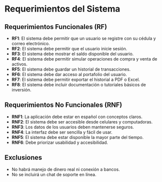 # Requerimientos del Sistema

## Requerimientos Funcionales (RF)

- **RF1**: El sistema debe permitir que un usuario se registre con su cédula y correo electrónico.  
- **RF2**: El sistema debe permitir que el usuario inicie sesión.  
- **RF3**: El sistema debe mostrar el saldo disponible del usuario.  
- **RF4**: El sistema debe permitir simular operaciones de compra y venta de activos.  
- **RF5**: El sistema debe guardar un historial de transacciones.  
- **RF6**: El sistema debe dar acceso al portafolio del usuario.  
- **RF7**: El sistema debe permitir exportar el historial a PDF o Excel.  
- **RF8**: El sistema debe incluir documentación o tutoriales básicos de inversión.  

## Requerimientos No Funcionales (RNF)

- **RNF1**: La aplicación debe estar en español con conceptos claros.  
- **RNF2**: El sistema debe ser accesible desde celulares y computadoras.  
- **RNF3**: Los datos de los usuarios deben mantenerse seguros.  
- **RNF4**: La interfaz debe ser sencilla y fácil de usar.  
- **RNF5**: El sistema debe estar disponible la mayor parte del tiempo.  
- **RNF6**: Debe priorizar usabilidad y accesibilidad.  

## Exclusiones

- No habrá manejo de dinero real ni conexión a bancos.  
- No se incluirá un chat de soporte en línea.  
